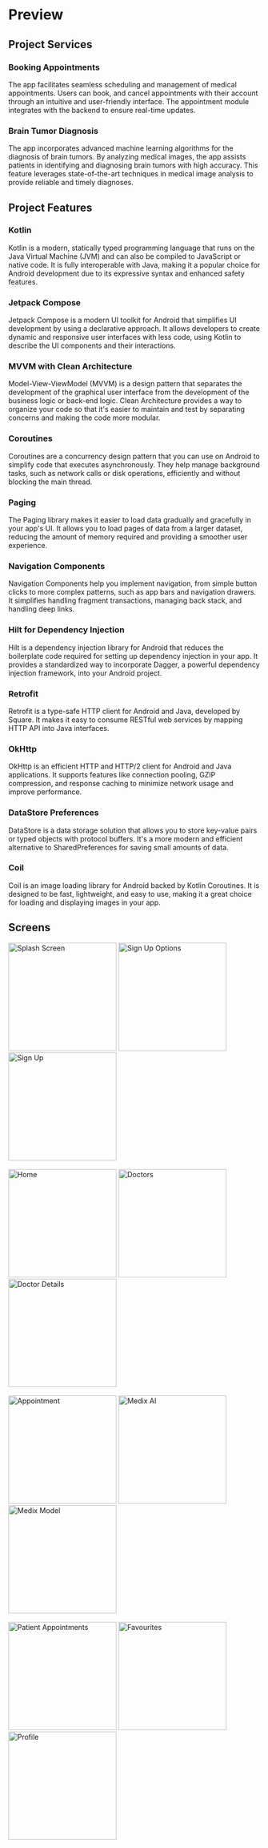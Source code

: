 # Preview 

## Project Services
### Booking Appointments
The app facilitates seamless scheduling and management of medical appointments. Users can book, and cancel appointments with their account through an intuitive and user-friendly interface. The appointment module integrates with the backend to ensure real-time updates.

### Brain Tumor Diagnosis
The app incorporates advanced machine learning algorithms for the diagnosis of brain tumors. By analyzing medical images, the app assists patients in identifying and diagnosing brain tumors with high accuracy. This feature leverages state-of-the-art techniques in medical image analysis to provide reliable and timely diagnoses.

## Project Features
### Kotlin
Kotlin is a modern, statically typed programming language that runs on the Java Virtual Machine (JVM) and can also be compiled to JavaScript or native code. It is fully interoperable with Java, making it a popular choice for Android development due to its expressive syntax and enhanced safety features.

### Jetpack Compose
Jetpack Compose is a modern UI toolkit for Android that simplifies UI development by using a declarative approach. It allows developers to create dynamic and responsive user interfaces with less code, using Kotlin to describe the UI components and their interactions.

### MVVM with Clean Architecture
Model-View-ViewModel (MVVM) is a design pattern that separates the development of the graphical user interface from the development of the business logic or back-end logic. Clean Architecture provides a way to organize your code so that it's easier to maintain and test by separating concerns and making the code more modular.

### Coroutines
Coroutines are a concurrency design pattern that you can use on Android to simplify code that executes asynchronously. They help manage background tasks, such as network calls or disk operations, efficiently and without blocking the main thread.

### Paging
The Paging library makes it easier to load data gradually and gracefully in your app's UI. It allows you to load pages of data from a larger dataset, reducing the amount of memory required and providing a smoother user experience.

### Navigation Components
Navigation Components help you implement navigation, from simple button clicks to more complex patterns, such as app bars and navigation drawers. It simplifies handling fragment transactions, managing back stack, and handling deep links.

### Hilt for Dependency Injection
Hilt is a dependency injection library for Android that reduces the boilerplate code required for setting up dependency injection in your app. It provides a standardized way to incorporate Dagger, a powerful dependency injection framework, into your Android project.

### Retrofit
Retrofit is a type-safe HTTP client for Android and Java, developed by Square. It makes it easy to consume RESTful web services by mapping HTTP API into Java interfaces.

### OkHttp
OkHttp is an efficient HTTP and HTTP/2 client for Android and Java applications. It supports features like connection pooling, GZIP compression, and response caching to minimize network usage and improve performance.

### DataStore Preferences
DataStore is a data storage solution that allows you to store key-value pairs or typed objects with protocol buffers. It's a more modern and efficient alternative to SharedPreferences for saving small amounts of data.

### Coil
Coil is an image loading library for Android backed by Kotlin Coroutines. It is designed to be fast, lightweight, and easy to use, making it a great choice for loading and displaying images in your app.

## Screens
<div>
    <img width="216" alt="Splash Screen" src="https://github.com/TarifXO/MedixApp/blob/master/assets/Splash%20Screen.png">
    <img width="216" alt="Sign Up Options" src="https://github.com/TarifXO/MedixApp/blob/master/assets/Sign%20Up%20Options.png">
    <img width="216" alt="Sign Up" src="https://github.com/TarifXO/MedixApp/blob/master/assets/Sign%20Up.png">
</div>
<br>
<div>
    <img width="216" alt="Home" src="https://github.com/TarifXO/MedixApp/blob/master/assets/Home.png">
    <img width="216" alt="Doctors" src="https://github.com/TarifXO/MedixApp/blob/master/assets/Doctors.png">
    <img width="216" alt="Doctor Details" src="https://github.com/TarifXO/MedixApp/blob/master/assets/Doctor%20Details.png">
</div>
<br>
<div>
    <img width="216" alt="Appointment" src="https://github.com/TarifXO/MedixApp/blob/master/assets/Appointment.png">
    <img width="216" alt="Medix AI" src="https://github.com/TarifXO/MedixApp/blob/master/assets/Medix%20AI.png">
    <img width="216" alt="Medix Model" src="https://github.com/TarifXO/MedixApp/blob/master/assets/Medix%20Model.png">
</div>
<br>
<div>
    <img width="216" alt="Patient Appointments" src="https://github.com/TarifXO/MedixApp/blob/master/assets/Patient%20Appointments.png">
    <img width="216" alt="Favourites" src="https://github.com/TarifXO/MedixApp/blob/master/assets/favourites.png">
    <img width="216" alt="Profile" src="https://github.com/TarifXO/MedixApp/blob/master/assets/Profile.png">
</div>
